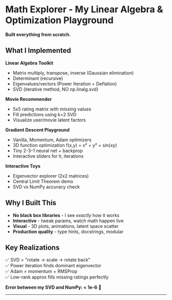 # Math Explorer - My Linear Algebra & Optimization Playground

**Built everything from scratch.**

## What I Implemented

**Linear Algebra Toolkit**
- Matrix multiply, transpose, inverse (Gaussian elimination)
- Determinant (recursive)
- Eigenvalues/vectors (Power Iteration + Deflation)  
- SVD (iterative method, NO np.linalg.svd)

**Movie Recommender**
- 5x5 rating matrix with missing values
- Fill predictions using k=2 SVD
- Visualize user/movie latent factors

**Gradient Descent Playground**
- Vanilla, Momentum, Adam optimizers
- 3D function optimization f(x,y) = x² + y² + sin(xy)
- Tiny 2-3-1 neural net + backprop
- Interactive sliders for lr, iterations

**Interactive Toys**
- Eigenvector explorer (2x2 matrices)
- Central Limit Theorem demo
- SVD vs NumPy accuracy check

## Why I Built This
- **No black box libraries** - I see *exactly* how it works
- **Interactive** - tweak params, watch math happen live
- **Visual** - 3D plots, animations, latent space scatter
- **Production quality** - type hints, docstrings, modular

## Key Realizations
✅ SVD = "rotate → scale → rotate back"  
✅ Power iteration finds dominant eigenvector  
✅ Adam = momentum + RMSProp  
✅ Low-rank approx fills missing ratings perfectly  

**Error between my SVD and NumPy: < 1e-6** 🎯

---
